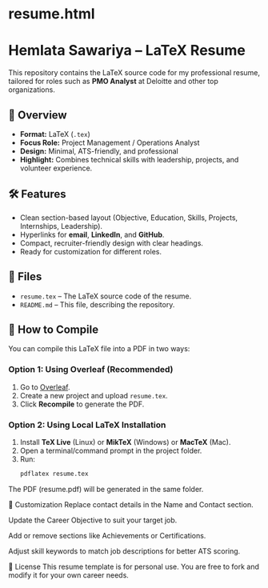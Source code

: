 # resume.html
# Hemlata Sawariya – LaTeX Resume

This repository contains the LaTeX source code for my professional resume, tailored for roles such as **PMO Analyst** at Deloitte and other top organizations.

## 📄 Overview
- **Format:** LaTeX (`.tex`)
- **Focus Role:** Project Management / Operations Analyst
- **Design:** Minimal, ATS-friendly, and professional
- **Highlight:** Combines technical skills with leadership, projects, and volunteer experience.

## 🛠 Features
- Clean section-based layout (Objective, Education, Skills, Projects, Internships, Leadership).
- Hyperlinks for **email**, **LinkedIn**, and **GitHub**.
- Compact, recruiter-friendly design with clear headings.
- Ready for customization for different roles.

## 📂 Files
- `resume.tex` – The LaTeX source code of the resume.
- `README.md` – This file, describing the repository.

## 🚀 How to Compile
You can compile this LaTeX file into a PDF in two ways:

### Option 1: Using Overleaf (Recommended)
1. Go to [Overleaf](https://www.overleaf.com/).
2. Create a new project and upload `resume.tex`.
3. Click **Recompile** to generate the PDF.

### Option 2: Using Local LaTeX Installation
1. Install **TeX Live** (Linux) or **MikTeX** (Windows) or **MacTeX** (Mac).
2. Open a terminal/command prompt in the project folder.
3. Run:
   ```bash
   pdflatex resume.tex
The PDF (resume.pdf) will be generated in the same folder.

📌 Customization
Replace contact details in the Name and Contact section.

Update the Career Objective to suit your target job.

Add or remove sections like Achievements or Certifications.

Adjust skill keywords to match job descriptions for better ATS scoring.

📜 License
This resume template is for personal use. You are free to fork and modify it for your own career needs.
